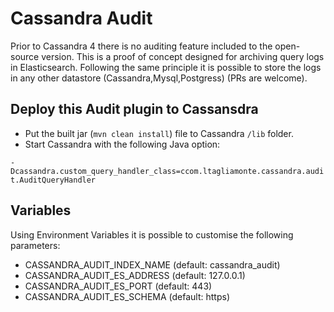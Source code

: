 # Cassandra Audit

Prior to Cassandra 4 there is no auditing feature included to the open-source version.
This is a proof of concept designed for archiving query logs in Elasticsearch.
Following the same principle it is possible to store the logs in any other datastore (Cassandra,Mysql,Postgress) (PRs are welcome). 

## Deploy this Audit plugin to Cassansdra
* Put the built jar (`mvn clean install`) file to Cassandra `/lib` folder.
* Start Cassandra with the following Java option:

`-Dcassandra.custom_query_handler_class=ccom.ltagliamonte.cassandra.audit.AuditQueryHandler`

## Variables
Using Environment Variables it is possible to customise the following parameters:
- CASSANDRA_AUDIT_INDEX_NAME	(default: cassandra_audit)
- CASSANDRA_AUDIT_ES_ADDRESS	(default: 127.0.0.1)
- CASSANDRA_AUDIT_ES_PORT		(default: 443)
- CASSANDRA_AUDIT_ES_SCHEMA		(default: https)